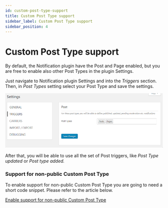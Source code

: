 ```yaml
---
id: custom-post-type-support
title: Custom Post Type support
sidebar_label: Custom Post Type support
sidebar_position: 4
---
```


# Custom Post Type support

By default, the Notification plugin have the Post and Page enabled, but you are free to enable also other Post Types in the plugin Settings.

Just navigate to Notification plugin Settings and into the _Triggers_ section. Then, in _Post Types_ setting select your Post Type and save the settings.

![Enabling Custom Post Type support in Notification plugin](../../../assets/notification-custom-post-type-settings.gif)

After that, you will be able to use all the set of Post triggers, like _Post Type updated_ or _Post type added._

### Support for non-public Custom Post Type

To enable support for non-public Custom Post Type you are going to need a short code snippet. Please refer to the article below.

[Enable support for non-public Custom Post Type](../../developer/triggers/non-public-custom-post-type.md)